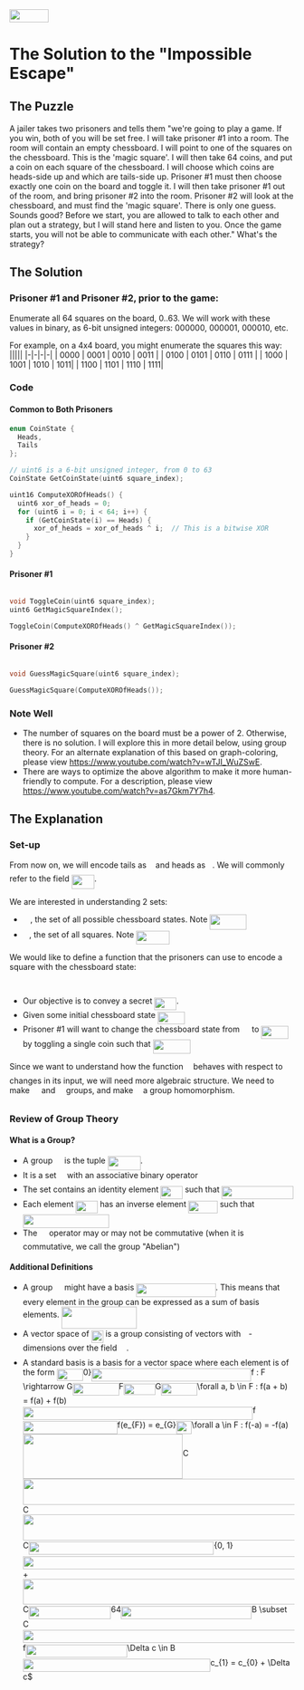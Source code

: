 <img src="/tex/40e0c70370b6055eea0948803cb5b0bd.svg?invert_in_darkmode&sanitize=true" align=middle width=69.35720054999999pt height=22.831056599999986pt/>

# The Solution to the "Impossible Escape"

## The Puzzle

A jailer takes two prisoners and tells them "we're going to play a game. If you win, both of you will be set free. I will take prisoner #1 into a room. The room will contain an empty chessboard. I will point to one of the squares on the chessboard. This is the 'magic square'. I will then take 64 coins, and put a coin on each square of the chessboard. I will choose which coins are heads-side up and which are tails-side up. Prisoner #1 must then choose exactly one coin on the board and toggle it. I will then take prisoner #1 out of the room, and bring prisoner #2 into the room. Prisoner #2 will look at the chessboard, and must find the 'magic square'. There is only one guess. Sounds good? Before we start, you are allowed to talk to each other and plan out a strategy, but I will stand here and listen to you. Once the game starts, you will not be able to communicate with each other." What's the strategy?

## The Solution

### Prisoner #1 and Prisoner #2, prior to the game:
Enumerate all 64 squares on the board, 0..63. We will work with these values in binary, as 6-bit unsigned integers: 000000, 000001, 000010, etc.

For example, on a 4x4 board, you might enumerate the squares this way:
|||||
|-|-|-|-|
| 0000 | 0001 | 0010 | 0011 |
| 0100 | 0101 | 0110 | 0111 |
| 1000 | 1001 | 1010 | 1011|
| 1100 | 1101 | 1110 | 1111|

### Code

#### Common to Both Prisoners

```cpp
enum CoinState {
  Heads,
  Tails
};

// uint6 is a 6-bit unsigned integer, from 0 to 63
CoinState GetCoinState(uint6 square_index);

uint16 ComputeXOROfHeads() {
  uint6 xor_of_heads = 0;
  for (uint6 i = 0; i < 64; i++) {
    if (GetCoinState(i) == Heads) {
      xor_of_heads = xor_of_heads ^ i;  // This is a bitwise XOR
    }
  }
}

```

#### Prisoner #1

```cpp

void ToggleCoin(uint6 square_index);
uint6 GetMagicSquareIndex();

ToggleCoin(ComputeXOROfHeads() ^ GetMagicSquareIndex());
```

#### Prisoner #2

``` cpp

void GuessMagicSquare(uint6 square_index);

GuessMagicSquare(ComputeXOROfHeads());
```

### Note Well
- The number of squares on the board must be a power of 2. Otherwise, there is no solution. I will explore this in more detail below, using group theory. For an alternate explanation of this based on graph-coloring, please view https://www.youtube.com/watch?v=wTJI_WuZSwE. 
- There are ways to optimize the above algorithm to make it more human-friendly to compute.  For a description, please view https://www.youtube.com/watch?v=as7Gkm7Y7h4.

## The Explanation

### Set-up

From now on, we will encode tails as <img src="/tex/29632a9bf827ce0200454dd32fc3be82.svg?invert_in_darkmode&sanitize=true" align=middle width=8.219209349999991pt height=21.18721440000001pt/> and heads as <img src="/tex/034d0a6be0424bffe9a6e7ac9236c0f5.svg?invert_in_darkmode&sanitize=true" align=middle width=8.219209349999991pt height=21.18721440000001pt/>. We will commonly refer to the field <img src="/tex/842a3ba6459f9c7d0b7724742b431bc1.svg?invert_in_darkmode&sanitize=true" align=middle width=40.18272059999999pt height=24.65753399999998pt/>.

We are interested in understanding 2 sets:

- <img src="/tex/9b325b9e31e85137d1de765f43c0f8bc.svg?invert_in_darkmode&sanitize=true" align=middle width=12.92464304999999pt height=22.465723500000017pt/>, the set of all possible chessboard states. Note <img src="/tex/e9c240a6f50a76c838e20dccd38baa35.svg?invert_in_darkmode&sanitize=true" align=middle width=65.29901894999999pt height=26.76175259999998pt/>
- <img src="/tex/e257acd1ccbe7fcb654708f1a866bfe9.svg?invert_in_darkmode&sanitize=true" align=middle width=11.027402099999989pt height=22.465723500000017pt/>, the set of all squares. Note <img src="/tex/727d3c9e2b77bcd0cb11822adb5a15af.svg?invert_in_darkmode&sanitize=true" align=middle width=58.51588049999999pt height=24.65753399999998pt/>

We would like to define a function that the prisoners can use to encode a square with the chessboard state:

<p align="center"><img src="/tex/6beef70c90af8c131a8bc1d8e304254b.svg?invert_in_darkmode&sanitize=true" align=middle width=73.03847264999999pt height=14.611878599999999pt/></p>

- Our objective is to convey a secret <img src="/tex/2d8cca33f0ee74986943da285a93a659.svg?invert_in_darkmode&sanitize=true" align=middle width=38.82401819999999pt height=22.465723500000017pt/>.
- Given some initial chessboard state <img src="/tex/87a45f06900f2b8979d64cee76c9d52a.svg?invert_in_darkmode&sanitize=true" align=middle width=47.504046149999986pt height=22.465723500000017pt/>
- Prisoner #1 will want to change the chessboard state from <img src="/tex/18c0a8d8429a250dc2f045fa67126640.svg?invert_in_darkmode&sanitize=true" align=middle width=13.666351049999989pt height=14.15524440000002pt/> to <img src="/tex/4ff28fe9f85fb1920ff4608be08af94d.svg?invert_in_darkmode&sanitize=true" align=middle width=47.504046149999986pt height=22.465723500000017pt/> by toggling a single coin such that <img src="/tex/7e0b0f84da75b2556c33a223c49083e0.svg?invert_in_darkmode&sanitize=true" align=middle width=66.71422064999999pt height=24.65753399999998pt/>

Since we want to understand how the function <img src="/tex/190083ef7a1625fbc75f243cffb9c96d.svg?invert_in_darkmode&sanitize=true" align=middle width=9.81741584999999pt height=22.831056599999986pt/> behaves with respect to changes in its input, we will need more algebraic structure. We need to make <img src="/tex/9b325b9e31e85137d1de765f43c0f8bc.svg?invert_in_darkmode&sanitize=true" align=middle width=12.92464304999999pt height=22.465723500000017pt/>
and <img src="/tex/e257acd1ccbe7fcb654708f1a866bfe9.svg?invert_in_darkmode&sanitize=true" align=middle width=11.027402099999989pt height=22.465723500000017pt/> groups, and make <img src="/tex/190083ef7a1625fbc75f243cffb9c96d.svg?invert_in_darkmode&sanitize=true" align=middle width=9.81741584999999pt height=22.831056599999986pt/> a group homomorphism.

### Review of Group Theory

#### What is a Group?
- A group <img src="/tex/5201385589993766eea584cd3aa6fa13.svg?invert_in_darkmode&sanitize=true" align=middle width=12.92464304999999pt height=22.465723500000017pt/> is the tuple <img src="/tex/68c91478b407d56f3e1870f1c19cc33f.svg?invert_in_darkmode&sanitize=true" align=middle width=57.950908949999985pt height=24.65753399999998pt/>.
- It is a set <img src="/tex/e257acd1ccbe7fcb654708f1a866bfe9.svg?invert_in_darkmode&sanitize=true" align=middle width=11.027402099999989pt height=22.465723500000017pt/> with an associative binary operator <img src="/tex/df33724455416439909c33a7db76b2bc.svg?invert_in_darkmode&sanitize=true" align=middle width=12.785434199999989pt height=19.1781018pt/>
- The set contains an identity element <img src="/tex/24f21c4f924a49dc5f3d6cd7b1cb4e89.svg?invert_in_darkmode&sanitize=true" align=middle width=38.77267679999999pt height=22.465723500000017pt/> such that <img src="/tex/4fef05c55c708a7fa54121562a8332a3.svg?invert_in_darkmode&sanitize=true" align=middle width=126.72878789999999pt height=22.831056599999986pt/>
- Each element <img src="/tex/2d8cca33f0ee74986943da285a93a659.svg?invert_in_darkmode&sanitize=true" align=middle width=38.82401819999999pt height=22.465723500000017pt/> has an inverse element <img src="/tex/a3d9b1b249a83ed17fc41dae0cd03536.svg?invert_in_darkmode&sanitize=true" align=middle width=51.60945239999998pt height=22.465723500000017pt/> such that <img src="/tex/994bf83f590b888995ca453eb1ef6a8a.svg?invert_in_darkmode&sanitize=true" align=middle width=152.29965464999998pt height=24.65753399999998pt/>
- The <img src="/tex/df33724455416439909c33a7db76b2bc.svg?invert_in_darkmode&sanitize=true" align=middle width=12.785434199999989pt height=19.1781018pt/> operator may or may not be commutative (when it is commutative, we call the group "Abelian")

#### Additional Definitions
- A group <img src="/tex/5201385589993766eea584cd3aa6fa13.svg?invert_in_darkmode&sanitize=true" align=middle width=12.92464304999999pt height=22.465723500000017pt/> might have a basis <img src="/tex/ed1f6d6ae453d46e49efd345103b65c4.svg?invert_in_darkmode&sanitize=true" align=middle width=140.34599864999998pt height=24.65753399999998pt/>. This means that every element in the group can be expressed as a sum of basis elements. <img src="/tex/66982f9d5ccf3d48b0faf92d9053094f.svg?invert_in_darkmode&sanitize=true" align=middle width=132.8146908pt height=38.79006780000001pt/>
- A vector space of <img src="/tex/e293fa0f67d04b8f8108558c7ce4bde1.svg?invert_in_darkmode&sanitize=true" align=middle width=20.979946349999988pt height=22.465723500000017pt/> is a group consisting of vectors with <img src="/tex/55a049b8f161ae7cfeb0197d75aff967.svg?invert_in_darkmode&sanitize=true" align=middle width=9.86687624999999pt height=14.15524440000002pt/>-dimensions over the field <img src="/tex/b8bc815b5e9d5177af01fd4d3d3c2f10.svg?invert_in_darkmode&sanitize=true" align=middle width=12.85392569999999pt height=22.465723500000017pt/>.
- A standard basis is a basis for a vector space where each element is of the form <img src="/tex/9c17ac92e4d72300a3113d8d5d478a7a.svg?invert_in_darkmode&sanitize=true" align=middle width=46.57527764999998pt height=21.18721440000001pt/>0}<img src="/tex/c09916265b284dd6863cf2119501cc6d.svg?invert_in_darkmode&sanitize=true" align=middle width=282.29680545pt height=22.831056599999986pt/>f : F \rightarrow G<img src="/tex/8f8cad87ca906ae0fa3dbfd8e57e5cfe.svg?invert_in_darkmode&sanitize=true" align=middle width=82.04372219999999pt height=22.831056599999986pt/>F<img src="/tex/a5459e8459ea3b25252637d629ca412f.svg?invert_in_darkmode&sanitize=true" align=middle width=55.85635109999998pt height=20.221802699999984pt/>G<img src="/tex/2d6b4bef0bc89eb7b236d145f01e15ac.svg?invert_in_darkmode&sanitize=true" align=middle width=63.73313429999999pt height=22.831056599999986pt/>\forall a, b \in F : f(a + b) = f(a) + f(b)<img src="/tex/2e19bb87117ff8849b3b3c649ffb2fd1.svg?invert_in_darkmode&sanitize=true" align=middle width=406.45334564999996pt height=22.831056599999986pt/>f<img src="/tex/5bd462e55d2cb286f74c01780a55c9f9.svg?invert_in_darkmode&sanitize=true" align=middle width=166.97077649999997pt height=22.831056599999986pt/>f(e_{F}) = e_{G}<img src="/tex/fd92a53167b3c6ae9574071613d555dc.svg?invert_in_darkmode&sanitize=true" align=middle width=27.11199479999999pt height=22.831056599999986pt/>\forall a \in F : f(-a) = -f(a)<img src="/tex/6eba57e0dbf75da82decf1c821773dfd.svg?invert_in_darkmode&sanitize=true" align=middle width=282.6720468pt height=78.90410879999997pt/>C<img src="/tex/7be758e588adfce4779c98a5a74d3cee.svg?invert_in_darkmode&sanitize=true" align=middle width=709.9017585pt height=45.84475500000001pt/>C<img src="/tex/a4ee2b2d7d9ba8101eaaa01e79625d14.svg?invert_in_darkmode&sanitize=true" align=middle width=926.4382478999999pt height=45.84475500000001pt/>C<img src="/tex/7ee5539b49c6f87bc871513980d9b7c0.svg?invert_in_darkmode&sanitize=true" align=middle width=327.45484694999993pt height=22.831056599999986pt/>\{0, 1\}<img src="/tex/d64ecafef183968c48cf4701403738db.svg?invert_in_darkmode&sanitize=true" align=middle width=486.4936593pt height=22.831056599999986pt/>+<img src="/tex/f2848db7fd113130e82f7996e615cf37.svg?invert_in_darkmode&sanitize=true" align=middle width=566.7600642pt height=45.84475500000001pt/>C<img src="/tex/618843c77c9cb2950d2cb36d85801be3.svg?invert_in_darkmode&sanitize=true" align=middle width=145.4506449pt height=22.831056599999986pt/>64<img src="/tex/5557045714a0a6f06f655d1267a038fa.svg?invert_in_darkmode&sanitize=true" align=middle width=231.06532514999995pt height=22.831056599999986pt/>B \subset C<img src="/tex/63a3e0f0e0e1e2f92c1745fe0a4cf5bd.svg?invert_in_darkmode&sanitize=true" align=middle width=564.01231095pt height=22.831056599999986pt/>f<img src="/tex/1dc28fd6ffb007e480a640aef6a2f47b.svg?invert_in_darkmode&sanitize=true" align=middle width=179.08470194999998pt height=22.831056599999986pt/>\Delta c \in B<img src="/tex/896a25f180fb76a7b39ac70bd30d0ed5.svg?invert_in_darkmode&sanitize=true" align=middle width=331.3382853pt height=22.831056599999986pt/>c_{1} = c_{0} + \Delta c$

